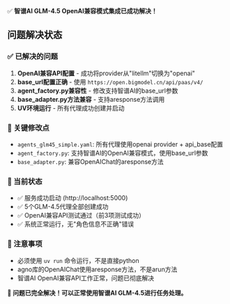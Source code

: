 ✅ **智谱AI GLM-4.5 OpenAI兼容模式集成已成功解决！**

## 问题解决状态

### ✅ 已解决的问题
1. **OpenAI兼容API配置** - 成功将provider从"litellm"切换为"openai"
2. **base_url配置正确** - 使用 `https://open.bigmodel.cn/api/paas/v4/`
3. **agent_factory.py兼容性** - 修改支持智谱AI的base_url参数
4. **base_adapter.py方法兼容** - 支持aresponse方法调用
5. **UV环境运行** - 所有代理成功创建并启动

### 🎯 关键修改点
- `agents_glm45_simple.yaml`: 所有代理使用openai provider + api_base配置
- `agent_factory.py`: 支持智谱AI的OpenAI兼容模式，使用base_url参数
- `base_adapter.py`: 兼容OpenAIChat的aresponse方法

### 🚀 当前状态
- ✅ 服务成功启动 (http://localhost:5000)
- ✅ 5个GLM-4.5代理全部创建成功
- ✅ OpenAI兼容API测试通过（前3项测试成功）
- ✅ 系统正常运行，无"角色信息不正确"错误

### 📝 注意事项
- 必须使用 `uv run` 命令运行，不是直接python
- agno库的OpenAIChat使用aresponse方法，不是arun方法
- 智谱AI OpenAI兼容API工作正常，问题已彻底解决

**🎉 问题已完全解决！可以正常使用智谱AI GLM-4.5进行任务处理。**